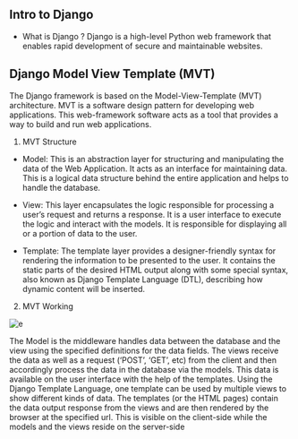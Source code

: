 ## Intro to Django

- What is Django ? Django is a high-level Python web framework that enables rapid development of secure and maintainable websites.


## Django Model View Template (MVT)
The Django framework is based on the Model-View-Template (MVT) architecture. MVT is a software design pattern for developing web applications. This web-framework software acts as a tool that provides a way to build and run web applications.

1. MVT Structure
- Model: This is an abstraction layer for structuring and manipulating the data of the Web Application. It acts as an interface for maintaining data. This is a logical data structure behind the entire application and helps to handle the database.

- View: This layer encapsulates the logic responsible for processing a user’s request and returns a response. It is a user interface to execute the logic and interact with the models. It is responsible for displaying all or a portion of data to the user.

- Template: The template layer provides a designer-friendly syntax for rendering the information to be presented to the user. It contains the static parts of the desired HTML output along with some special syntax, also known as Django Template Language (DTL), describing how dynamic content will be inserted.

2. MVT Working  

![e](https://www.onlinetutorialspoint.com/wp-content/uploads/2021/01/django-mvt-based-control-flow.png)

The Model is the middleware handles data between the database and the view using the specified definitions for the data fields. The views receive the data as well as a request (‘POST’, ‘GET’, etc) from the client and then accordingly process the data in the database via the models. This data is available on the user interface with the help of the templates. Using the Django Template Language, one template can be used by multiple views to show different kinds of data. The templates (or the HTML pages) contain the data output response from the views and are then rendered by the browser at the specified url. This is visible on the client-side while the models and the views reside on the server-side